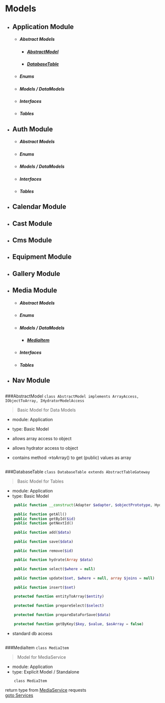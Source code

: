 # Models
- ## Application Module
    - ##### Abstract Models
        - ##### [AbstractModel](#AbstractModel)
        - ##### [DatabaseTable](#DatabaseTable)
    - ##### Enums
    - ##### Models / DataModels
    - ##### Interfaces
    - ##### Tables
- ## Auth Module
    - ##### Abstract Models
    - ##### Enums
    - ##### Models / DataModels
    - ##### Interfaces
    - ##### Tables
- ## Calendar Module
- ## Cast Module
- ## Cms Module
- ## Equipment Module
- ## Gallery Module
- ## Media Module
    - ##### Abstract Models
    - ##### Enums
    - ##### Models / DataModels
        - ##### [MediaItem](#MediaItem)
    - ##### Interfaces
    - ##### Tables
- ## Nav Module

<a name="AbstractModel"></a>
---
###AbstractModel
`class AbstractModel implements ArrayAccess, IObjectToArray, IHydratorModelAccess` 
>Basic Model for Data Models
- module: Application
- type: Basic Model


- allows array access to object
- allows hydrator access to object
- contains method ->toArray() to get (public) values as array

<a name="DatabaseTable"></a>
---
###DatabaseTable
`class DatabaseTable extends AbstractTableGateway`  
>Basic Model for Tables
- module: Application
- type: Basic Model

```php
    public function __construct(Adapter $adapter, $objectPrototype, Hydrator $hydrator = null )
    
    public function getAll()
    public function getById($id)
    public function getNextId()
	
    public function add($data)
    
    public function save($data)
    
    public function remove($id)
    
    public function hydrate(Array $data)
    
    public function select($where = null)
    
    public function update($set, $where = null, array $joins = null)
    
    public function insert($set)
    
    protected function entityToArray($entity)
    
    protected function prepareSelect($select)
    
    protected function prepareDataForSave($data)
    
    protected function getByKey($key, $value, $asArray = false)
```
- standard db access

<a name="MediaItem"></a>
---
###MediaItem
` class MediaItem `
>Model for MediaService  


- module: Application
- type: Explicit Model / Standalone

```
    class MediaItem
```
return type from [MediaService](../Service/_info.md#MediaService) requests  
[goto Services](../Service/_info.md)